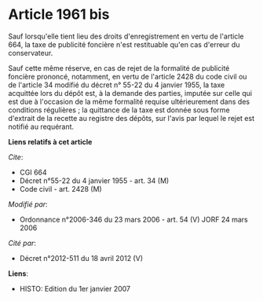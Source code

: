 # Article 1961 bis

Sauf lorsqu'elle tient lieu des droits d'enregistrement en vertu de l'article 664, la taxe de publicité foncière n'est
restituable qu'en cas d'erreur du conservateur. 

Sauf cette même réserve, en cas de rejet de la formalité de publicité foncière prononcé, notamment, en vertu de l'article
2428 du code civil ou de l'article 34 modifié du décret n° 55-22 du 4 janvier 1955, la taxe acquittée lors du dépôt est, à la
demande des parties, imputée sur celle qui est due à l'occasion de la même formalité requise ultérieurement dans des
conditions régulières ; la quittance de la taxe est donnée sous forme d'extrait de la recette au registre des dépôts, sur
l'avis par lequel le rejet est notifié au requérant.

**Liens relatifs à cet article**

_Cite_:

  - CGI 664
  - Décret n°55-22 du 4 janvier 1955 - art. 34 (M)
  - Code civil - art. 2428 (M)

_Modifié par_:

  - Ordonnance n°2006-346 du 23 mars 2006 - art. 54 (V) JORF 24 mars 2006

_Cité par_:

  - Décret n°2012-511 du 18 avril 2012 (V)

**Liens**:

  - HISTO: Edition du 1er janvier 2007
